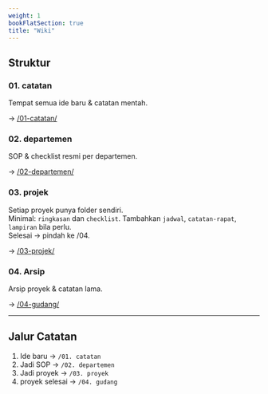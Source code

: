 ```yaml
---
weight: 1
bookFlatSection: true
title: "Wiki"
---
```



## Struktur

### 01. catatan
Tempat semua ide baru & catatan mentah. 

→ [/01-catatan/](/catatan/)

### 02. departemen
SOP & checklist resmi per departemen.  

→ [/02-departemen/](/departemen/)

### 03. projek
Setiap proyek punya folder sendiri.  
Minimal: `ringkasan` dan `checklist`. Tambahkan `jadwal`, `catatan-rapat`, `lampiran` bila perlu.  
Selesai → pindah ke /04.

→ [/03-projek/](/projek/)

### 04. Arsip
Arsip proyek & catatan lama.

→ [/04-gudang/](/gudang/)

---

## Jalur Catatan
1. Ide baru → `/01. catatan`  
2. Jadi SOP → `/02. departemen`  
3. Jadi proyek → `/03. proyek`  
4. proyek selesai → `/04. gudang`
